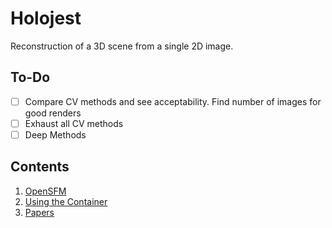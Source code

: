 # Holojest

Reconstruction of a 3D scene from a single 2D image.


## To-Do

* [ ] Compare CV methods and see acceptability. Find number of images for good renders
* [ ] Exhaust all CV methods
* [ ] Deep Methods

## Contents

1. [OpenSFM](opensfm.md)
2. [Using the Container](container-usage.md)
3. [Papers](papers.md)
